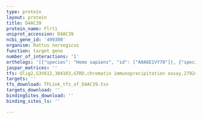 ```yaml
---
type: protein
layout: protein
title: D4AC39
protein_name: Flrt1
uniprot_accession: D4AC39
ncbi_gene_id: '499308'
organism: Rattus norvegicus
function: target gene
number_of_interactions: '1'
orthologs: '[{"species": "Homo sapiens", "id": ["A0A6E1VY70"]}, {"species": "Danio rerio", "id": ["F1QF54"]}, {"species": "Mus musculus", "id": ["A0A452J8F8"]}]'
jaspar_matrices: ''
tfs: Olig2,G3V612,304103,GTRD,chromatin immunoprecipitation assay,27924024%5Buid%5D,No
targets: ''
tfs_download: TFLink_tfs_of_D4AC39.tsv
targets_download: ''
bindingSites_download: ''
binding_sites_ls: ''

---
```

